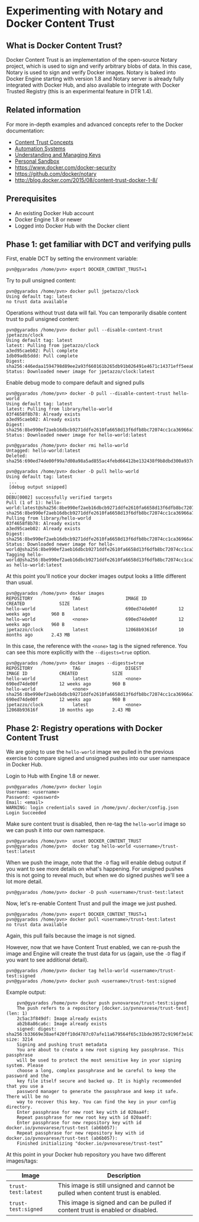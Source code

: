 # Experimenting with Notary and Docker Content Trust

## What is Docker Content Trust?

Docker Content Trust is an implementation of the open-source Notary project, which is used to sign and verify arbitrary blobs of data.  In this case, Notary is used to sign and verify Docker images.  Notary is baked into Docker Engine starting with version 1.8 and Notary server is already fully integrated with Docker Hub, and also available to integrate with Docker Trusted Registry (this is an experimental feature in DTR 1.4). 

## Related information

For more in-depth examples and advanced concepts refer to the Docker documentation:

- [Content Trust Concepts](https://docs.docker.com/security/trust/content_trust/)
- [Automation Systems](https://docs.docker.com/security/trust/trust_automation/)
- [Understanding and Managing Keys](https://docs.docker.com/security/trust/trust_key_mng/)
- [Personal Sandbox](https://docs.docker.com/security/trust/trust_sandbox/)
- https://www.docker.com/docker-security 
- https://github.com/docker/notary
- http://blog.docker.com/2015/08/content-trust-docker-1-8/


## Prerequisites

* An existing Docker Hub account
* Docker Engine 1.8 or newer
* Logged into Docker Hub with the Docker client



## Phase 1: get familiar with DCT and verifying pulls

First, enable DCT by setting the environment variable:

```
pvn@gyarados /home/pvn> export DOCKER_CONTENT_TRUST=1
```

Try to pull unsigned content:

```
pvn@gyarados /home/pvn> docker pull jpetazzo/clock
Using default tag: latest
no trust data available
```

Operations without trust data will fail. You can temporarily disable content trust to pull unsigned content:

```
pvn@gyarados /home/pvn> docker pull --disable-content-trust jpetazzo/clock
Using default tag: latest
latest: Pulling from jpetazzo/clock
a3ed95caeb02: Pull complete
1db09adb5ddd: Pull complete
Digest: sha256:446edaa1594798d89ee2a93f660161b265db91b026491e4671c14371eff5eea0
Status: Downloaded newer image for jpetazzo/clock:latest
```

Enable debug mode to compare default and signed pulls

```
pvn@gyarados /home/pvn> docker -D pull --disable-content-trust hello-world
Using default tag: latest
latest: Pulling from library/hello-world
03f4658f8b78: Already exists
a3ed95caeb02: Already exists
Digest: sha256:8be990ef2aeb16dbcb9271ddfe2610fa6658d13f6dfb8bc72074cc1ca36966a7
Status: Downloaded newer image for hello-world:latest

pvn@gyarados /home/pvn> docker rmi hello-world
Untagged: hello-world:latest
Deleted: sha256:690ed74de00f99a7d00a98a5ad855ac4febd66412be132438f9b8dbd300a937d

pvn@gyarados /home/pvn> docker -D pull hello-world
Using default tag: latest
 ...
 [debug output snipped]
 ...
DEBU[0002] successfully verified targets
Pull (1 of 1): hello-world:latest@sha256:8be990ef2aeb16dbcb9271ddfe2610fa6658d13f6dfb8bc72074cc1ca36966a7
sha256:8be990ef2aeb16dbcb9271ddfe2610fa6658d13f6dfb8bc72074cc1ca36966a7: Pulling from library/hello-world
03f4658f8b78: Already exists
a3ed95caeb02: Already exists
Digest: sha256:8be990ef2aeb16dbcb9271ddfe2610fa6658d13f6dfb8bc72074cc1ca36966a7
Status: Downloaded newer image for hello-world@sha256:8be990ef2aeb16dbcb9271ddfe2610fa6658d13f6dfb8bc72074cc1ca36966a7
Tagging hello-world@sha256:8be990ef2aeb16dbcb9271ddfe2610fa6658d13f6dfb8bc72074cc1ca36966a7 as hello-world:latest
```

At this point you'll notice your docker images output looks a little different than usual.
```
pvn@gyarados /home/pvn> docker images
REPOSITORY               TAG                 IMAGE ID            CREATED             SIZE
hello-world              latest              690ed74de00f        12 weeks ago        960 B
hello-world              <none>              690ed74de00f        12 weeks ago        960 B
jpetazzo/clock           latest              12068b93616f        10 months ago       2.43 MB
```

In this case, the reference with the `<none>` tag is the signed reference.  You can see this more explicitly with the `--digests=true` option.
```
pvn@gyarados /home/pvn> docker images --digests=true
REPOSITORY               TAG                 DIGEST                                                                    IMAGE ID            CREATED             SIZE
hello-world              latest              <none>                                                                    690ed74de00f        12 weeks ago        960 B
hello-world              <none>              sha256:8be990ef2aeb16dbcb9271ddfe2610fa6658d13f6dfb8bc72074cc1ca36966a7   690ed74de00f        12 weeks ago        960 B
jpetazzo/clock           latest              <none>                                                                    12068b93616f        10 months ago       2.43 MB
```


## Phase 2: Registry operations with Docker Content Trust


We are going to use the `hello-world` image we pulled in the previous exercise to compare signed and unsigned pushes into our user namespace in Docker Hub.


Login to Hub with Engine 1.8 or newer.

```
pvn@gyarados /home/pvn> docker login
Username: <username>
Password: <password>
Email: <email>
WARNING: login credentials saved in /home/pvn/.docker/config.json
Login Succeeded 
```

Make sure content trust is disabled, then re-tag the `hello-world` image so we can push it into our own namespace.

```
pvn@gyarados /home/pvn>  unset DOCKER_CONTENT_TRUST
pvn@gyarados /home/pvn>  docker tag hello-world <username>/trust-test:latest
```

When we push the image, note that the `-D` flag will enable debug output if you want to see more details on what's happening.  For unsigned pushes this is not going to reveal much, but when we do signed pushes we'll see a lot more detail.

```
pvn@gyarados /home/pvn> docker -D push <username>/trust-test:latest
```

Now, let's re-enable Content Trust and pull the image we just pushed.

```
pvn@gyarados /home/pvn> export DOCKER_CONTENT_TRUST=1
pvn@gyarados /home/pvn> docker pull <username>/trust-test:latest
no trust data available
```

Again, this pull fails because the image is not signed.

However, now that we have Content Trust enabled, we can re-push the image and Engine will create the trust data for us (again, use the `-D` flag if you want to see additional detail).  

```
pvn@gyarados /home/pvn> docker tag hello-world <username>/trust-test:signed
pvn@gyarados /home/pvn> docker push <username>/trust-test:signed
```

Example output:

        pvn@gyarados /home/pvn> docker push pvnovarese/trust-test:signed
        The push refers to a repository [docker.io/pvnovarese/trust-test] (len: 1)
        2c5ac3f849df: Image already exists
        ab2b8a86ca6c: Image already exists
        signed: digest: sha256:b33669e38aef420ff10d4787c07afe11a679564f65c31bde39572c9196f3e143 size: 3214
        Signing and pushing trust metadata
        You are about to create a new root signing key passphrase. This passphrase
        will be used to protect the most sensitive key in your signing system. Please
        choose a long, complex passphrase and be careful to keep the password and the
        key file itself secure and backed up. It is highly recommended that you use a
        password manager to generate the passphrase and keep it safe. There will be no
        way to recover this key. You can find the key in your config directory.
        Enter passphrase for new root key with id 020aa4f:
        Repeat passphrase for new root key with id 020aa4f:
        Enter passphrase for new repository key with id docker.io/pvnovarese/trust-test (ab6b057):
        Repeat passphrase for new repository key with id docker.io/pvnovarese/trust-test (ab6b057):
        Finished initializing "docker.io/pvnovarese/trust-test”

At this point in your Docker hub repository you have two different images/tags:

| Image               | Description                                                                      |
|---------------------|----------------------------------------------------------------------------------|
| `trust-test:latest` | This image is still unsigned and cannot be pulled when content trust is enabled. |
| `trust-test:signed` | This image is signed and can be pulled if content trust is enabled or disabled.  |

